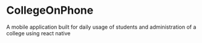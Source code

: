# CollegeOnPhone
A mobile application built for daily usage of students and administration of a college using react native
